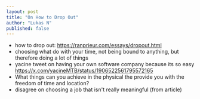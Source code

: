 ```yaml
---
layout: post
title: "On How to Drop Out"
author: "Lukas N"
published: false
---
```

- how to drop out: https://ranprieur.com/essays/dropout.html
- choosing what do with your time, not being bound to anything, but therefore doing a lot of things
- yacine tweet on having your own software company because its so easy https://x.com/yacineMTB/status/1906522561795572165
- What things can you achieve in the physical the provide you with the freedom of time and location?
- disagree on choosing a job that isn't really meaningful (from article)
